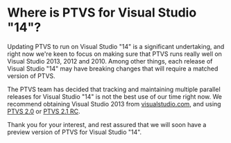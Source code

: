 Where is PTVS for Visual Studio "14"?
=====================================

Updating PTVS to run on Visual Studio "14" is a significant undertaking, and right now we're keen to focus on making sure that PTVS runs really well on Visual Studio 2013, 2012 and 2010.
Among other things, each release of Visual Studio "14" may have breaking changes that will require a matched version of PTVS.

The PTVS team has decided that tracking and maintaining multiple parallel releases for Visual Studio "14" is not the best use of our time right now.
We recommend obtaining Visual Studio 2013 from [visualstudio.com](http://www.visualstudio.com/downloads/download-visual-studio-vs), and using [PTVS 2.0](https://pytools.codeplex.com/releases/view/103102) or [PTVS 2.1 RC](https://pytools.codeplex.com/releases/view/123624).

Thank you for your interest, and rest assured that we will soon have a preview version of PTVS for Visual Studio "14".
